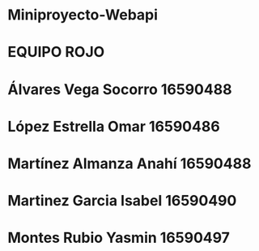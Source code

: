 # Miniproyecto-Webapi
# EQUIPO ROJO
# Álvares Vega Socorro    16590488
# López Estrella Omar     16590486
# Martínez Almanza Anahí  16590488 
# Martinez Garcia Isabel  16590490
# Montes Rubio Yasmin     16590497
